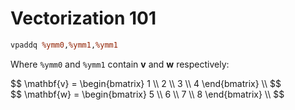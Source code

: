 # Vectorization 101

```perl
vpaddq %ymm0,%ymm1,%ymm1
```

Where `%ymm0` and `%ymm1` contain $\mathbf{v}$ and $\mathbf{w}$ respectively:

<div class="col-outer">
<div class="col-one">
$$
\mathbf{v} =
  \begin{bmatrix}
    1 \\
	2 \\
	3 \\
	4
  \end{bmatrix} \\
$$
</div>

<div style="flex: 1;">
$$
\mathbf{w} =
  \begin{bmatrix}
    5 \\
	6 \\
	7 \\
	8
  \end{bmatrix} \\
$$
</div>
</div>
